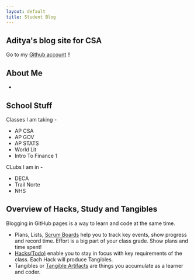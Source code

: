 ```yaml
---
layout: default
title: Student Blog
---
```


## Aditya's blog site for CSA

Go to my [Github account](https://github.com/Firestorm0986) !!

## About Me
- 
## School Stuff
Classes I am taking - 
- AP CSA
- AP GOV
- AP STATS
- World Lit
- Intro To Finance 1

CLubs I am in - 
- DECA
- Trail Norte
- NHS


## Overview of Hacks, Study and Tangibles
Blogging in GitHub pages is a way to learn and code at the same time. 

- Plans, Lists, [Scrum Boards](https://clickup.com/blog/scrum-board/) help you to track key events, show progress and record time.  Effort is a big part of your class grade.  Show plans and time spent!
- [Hacks(Todo)](https://levelup.gitconnected.com/six-ultimate-daily-hacks-for-every-programmer-60f5f10feae) enable you to stay in focus with key requirements of the class.  Each Hack will produce Tangibles.
- Tangibles or [Tangible Artifacts](https://en.wikipedia.org/wiki/Artifact_(software_development)) are things you accumulate as a learner and coder. 
